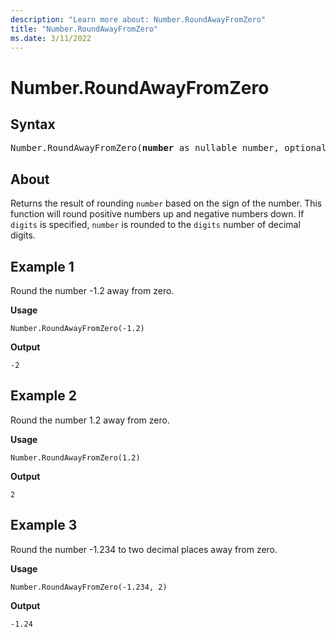 ```yaml
---
description: "Learn more about: Number.RoundAwayFromZero"
title: "Number.RoundAwayFromZero"
ms.date: 3/11/2022
---
```

# Number.RoundAwayFromZero

## Syntax

<pre>
Number.RoundAwayFromZero(<b>number</b> as nullable number, optional <b>digits</b> as nullable number) as nullable number
</pre>
  
## About

Returns the result of rounding `number` based on the sign of the number. This function will round positive numbers up and negative numbers down. If `digits` is specified, `number` is rounded to the `digits` number of decimal digits.

## Example 1

Round the number -1.2 away from zero.

**Usage**

```powerquery-m
Number.RoundAwayFromZero(-1.2)
```

**Output**

`-2`

## Example 2

Round the number 1.2 away from zero.

**Usage**

```powerquery-m
Number.RoundAwayFromZero(1.2)
```

**Output**

`2`

## Example 3

Round the number -1.234 to two decimal places away from zero.

**Usage**

```powerquery-m
Number.RoundAwayFromZero(-1.234, 2)
```

**Output**

`-1.24`
